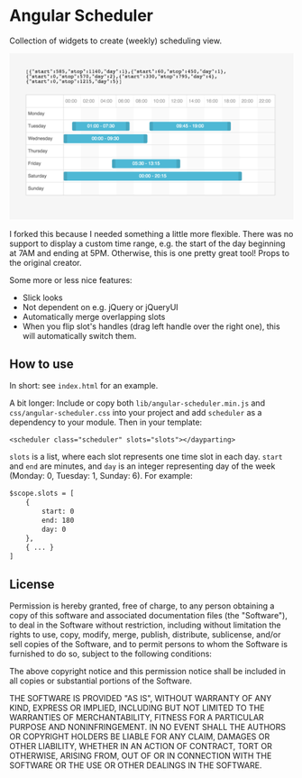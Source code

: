 # Angular Scheduler

Collection of widgets to create (weekly) scheduling view.

![Screenshot of scheduler](screenshot.png)

I forked this because I needed something a little more flexible. There was no support to display a custom time range, e.g. the start of the day beginning at 7AM and ending at 5PM. Otherwise, this is one pretty great tool! Props to the original creator.

Some more or less nice features:
- Slick looks
- Not dependent on e.g. jQuery or jQueryUI
- Automatically merge overlapping slots
- When you flip slot's handles (drag left handle over the right one), this will automatically switch them.

## How to use

In short: see `index.html` for an example.

A bit longer: Include or copy both `lib/angular-scheduler.min.js` and `css/angular-scheduler.css` into your project and add `scheduler` as a dependency to your module. Then in your template:

```
<scheduler class="scheduler" slots="slots"></dayparting>
```

`slots` is a list, where each slot represents one time slot in each day. `start` and `end` are minutes, and `day` is an integer representing day of the week (Monday: 0, Tuesday: 1, Sunday: 6). For example:

```
$scope.slots = [
    {
        start: 0
        end: 180
        day: 0
    },
    { ... }
]
```


## License

Permission is hereby granted, free of charge, to any person obtaining a copy of this software and associated documentation files (the "Software"), to deal in the Software without restriction, including without limitation the rights to use, copy, modify, merge, publish, distribute, sublicense, and/or sell copies of the Software, and to permit persons to whom the Software is furnished to do so, subject to
the following conditions:

The above copyright notice and this permission notice shall be included in all copies or substantial portions of the Software.

THE SOFTWARE IS PROVIDED "AS IS", WITHOUT WARRANTY OF ANY KIND, EXPRESS OR IMPLIED, INCLUDING BUT NOT LIMITED TO THE WARRANTIES OF MERCHANTABILITY, FITNESS FOR A PARTICULAR PURPOSE AND NONINFRINGEMENT. IN NO EVENT SHALL THE AUTHORS OR COPYRIGHT HOLDERS BE LIABLE FOR ANY CLAIM, DAMAGES OR OTHER LIABILITY, WHETHER IN AN ACTION OF CONTRACT, TORT OR OTHERWISE, ARISING FROM, OUT OF OR IN CONNECTION WITH THE SOFTWARE OR THE USE OR OTHER DEALINGS IN THE SOFTWARE.
